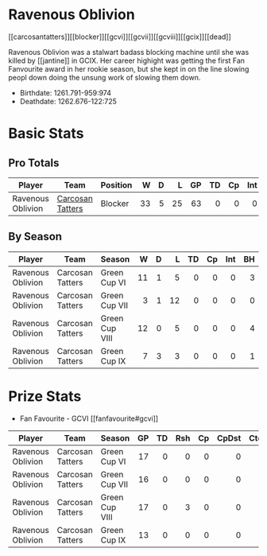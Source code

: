 # Ravenous Oblivion

[[carcosantatters]][[blocker]][[gcvi]][[gcvii]][[gcviii]][[gcix]][[dead]]

Ravenous Oblivion was a stalwart badass blocking machine until she was killed by [[jantine]] in GCIX. Her career highight was getting the first Fan Fanvourite award in her rookie season, but she kept in on the line slowing peopl down doing the unsung work of slowing them down.

* Birthdate: 1261.791-959:974
* Deathdate: 1262.676-122:725

# Basic Stats

## Pro Totals

| Player           | Team        | Position      | W | D | L | GP | TD | Cp | Int | BH | SI | Ki | MVP | SPP |
|------------------|-------------|---------------|--:|--:|--:|---:|---:|---:|----:|---:|---:|---:|----:|----:|
| Ravenous Oblivion | [Carcosan Tatters](../teams/carcosantatters) | Blocker |   33 |    5 |   25 |   63 |    0 |    0 |    0 |    8 |    2 |    1 |    5 |   47 |

## By Season

| Player | Team         | Season          | W | D | L | TD | Cp | Int | BH | SI | Ki | MVP | SPP |
|--------|--------------|-----------------|--:|--:|--:|---:|---:|----:|---:|---:|---:|----:|----:|
| Ravenous Oblivion | Carcosan Tatters | Green Cup VI   |   11 |    1 |    5 |    0 |    0 |    0 |    3 |    1 |    0 |    5 |   33 |
| Ravenous Oblivion | Carcosan Tatters | Green Cup VII  |    3 |    1 |   12 |    0 |    0 |    0 |    0 |    0 |    0 |    0 |    0 |
| Ravenous Oblivion | Carcosan Tatters | Green Cup VIII |   12 |    0 |    5 |    0 |    0 |    0 |    4 |    0 |    1 |    0 |   10 |
| Ravenous Oblivion | Carcosan Tatters | Green Cup IX   |    7 |    3 |    3 |    0 |    0 |    0 |    1 |    1 |    0 |    0 |    4 |

# Prize Stats

* Fan Favourite - GCVI [[fanfavourite#gcvi]]

| Player | Team         | Season          | GP | TD | Rsh | Cp | CpDst | Ctch | Int | Cas | Blk | Sck | MVP | SPP |
|--------|--------------|-----------------|---:|---:|----:|---:|------:|-----:|----:|----:|----:|----:|----:|----:|
| Ravenous Oblivion | Carcosan Tatters | Green Cup VI   | 17 |    0 |    0 |    0 |     0 |    0 |    0 |    4 |   95 |    0 |    **5** |   33 |
| Ravenous Oblivion | Carcosan Tatters | Green Cup VII  | 16 |    0 |    0 |    0 |     0 |    0 |    0 |    0 |   94 |    1 |    0 |    0 |
| Ravenous Oblivion | Carcosan Tatters | Green Cup VIII | 17 |    0 |    3 |    0 |     0 |    0 |    0 |    5 |  100 |    1 |    0 |   10 |
| Ravenous Oblivion | Carcosan Tatters | Green Cup IX   | 13 |    0 |    0 |    0 |     0 |    0 |    0 |    2 |   80 |    0 |    0 |    4 |
